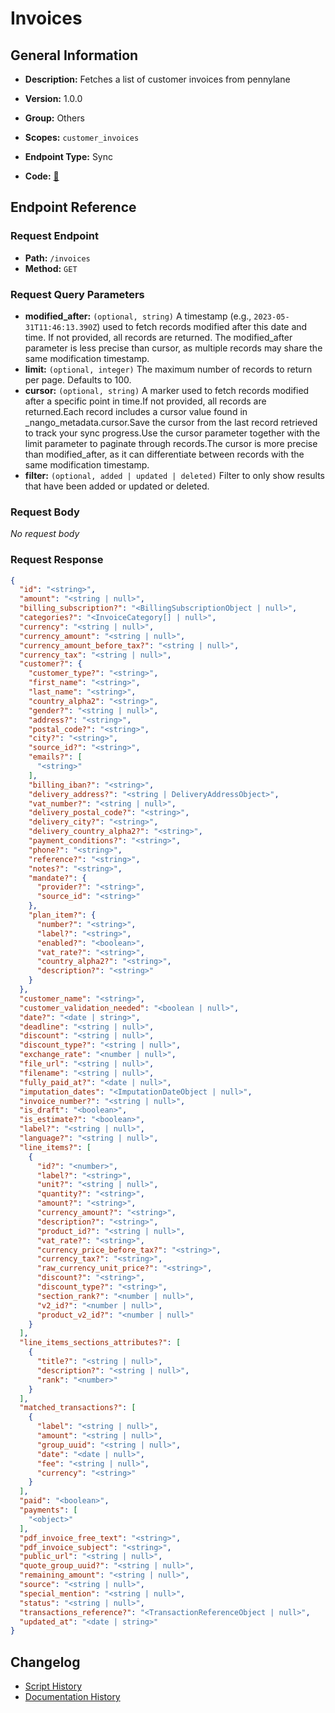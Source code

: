 # Invoices

## General Information

- **Description:** Fetches a list of customer invoices from pennylane

- **Version:** 1.0.0
- **Group:** Others
- **Scopes:** `customer_invoices`
- **Endpoint Type:** Sync
- **Code:** [🔗](https://github.com/NangoHQ/integration-templates/tree/main/integrations/pennylane/syncs/invoices.ts)


## Endpoint Reference

### Request Endpoint

- **Path:** `/invoices`
- **Method:** `GET`

### Request Query Parameters

- **modified_after:** `(optional, string)` A timestamp (e.g., `2023-05-31T11:46:13.390Z`) used to fetch records modified after this date and time. If not provided, all records are returned. The modified_after parameter is less precise than cursor, as multiple records may share the same modification timestamp.
- **limit:** `(optional, integer)` The maximum number of records to return per page. Defaults to 100.
- **cursor:** `(optional, string)` A marker used to fetch records modified after a specific point in time.If not provided, all records are returned.Each record includes a cursor value found in _nango_metadata.cursor.Save the cursor from the last record retrieved to track your sync progress.Use the cursor parameter together with the limit parameter to paginate through records.The cursor is more precise than modified_after, as it can differentiate between records with the same modification timestamp.
- **filter:** `(optional, added | updated | deleted)` Filter to only show results that have been added or updated or deleted.

### Request Body

_No request body_

### Request Response

```json
{
  "id": "<string>",
  "amount": "<string | null>",
  "billing_subscription?": "<BillingSubscriptionObject | null>",
  "categories?": "<InvoiceCategory[] | null>",
  "currency": "<string | null>",
  "currency_amount": "<string | null>",
  "currency_amount_before_tax?": "<string | null>",
  "currency_tax": "<string | null>",
  "customer?": {
    "customer_type?": "<string>",
    "first_name": "<string>",
    "last_name": "<string>",
    "country_alpha2": "<string>",
    "gender?": "<string | null>",
    "address?": "<string>",
    "postal_code?": "<string>",
    "city?": "<string>",
    "source_id?": "<string>",
    "emails?": [
      "<string>"
    ],
    "billing_iban?": "<string>",
    "delivery_address?": "<string | DeliveryAddressObject>",
    "vat_number?": "<string | null>",
    "delivery_postal_code?": "<string>",
    "delivery_city?": "<string>",
    "delivery_country_alpha2?": "<string>",
    "payment_conditions?": "<string>",
    "phone?": "<string>",
    "reference?": "<string>",
    "notes?": "<string>",
    "mandate?": {
      "provider?": "<string>",
      "source_id": "<string>"
    },
    "plan_item?": {
      "number?": "<string>",
      "label?": "<string>",
      "enabled?": "<boolean>",
      "vat_rate?": "<string>",
      "country_alpha2?": "<string>",
      "description?": "<string>"
    }
  },
  "customer_name": "<string>",
  "customer_validation_needed": "<boolean | null>",
  "date?": "<date | string>",
  "deadline": "<string | null>",
  "discount": "<string | null>",
  "discount_type?": "<string | null>",
  "exchange_rate": "<number | null>",
  "file_url": "<string | null>",
  "filename": "<string | null>",
  "fully_paid_at?": "<date | null>",
  "imputation_dates": "<ImputationDateObject | null>",
  "invoice_number?": "<string | null>",
  "is_draft": "<boolean>",
  "is_estimate?": "<boolean>",
  "label?": "<string | null>",
  "language?": "<string | null>",
  "line_items?": [
    {
      "id?": "<number>",
      "label?": "<string>",
      "unit?": "<string | null>",
      "quantity?": "<string>",
      "amount?": "<string>",
      "currency_amount?": "<string>",
      "description?": "<string>",
      "product_id?": "<string | null>",
      "vat_rate?": "<string>",
      "currency_price_before_tax?": "<string>",
      "currency_tax?": "<string>",
      "raw_currency_unit_price?": "<string>",
      "discount?": "<string>",
      "discount_type?": "<string>",
      "section_rank?": "<number | null>",
      "v2_id?": "<number | null>",
      "product_v2_id?": "<number | null>"
    }
  ],
  "line_items_sections_attributes?": [
    {
      "title?": "<string | null>",
      "description?": "<string | null>",
      "rank": "<number>"
    }
  ],
  "matched_transactions?": [
    {
      "label": "<string | null>",
      "amount": "<string | null>",
      "group_uuid": "<string | null>",
      "date": "<date | null>",
      "fee": "<string | null>",
      "currency": "<string>"
    }
  ],
  "paid": "<boolean>",
  "payments": [
    "<object>"
  ],
  "pdf_invoice_free_text": "<string>",
  "pdf_invoice_subject": "<string>",
  "public_url": "<string | null>",
  "quote_group_uuid?": "<string | null>",
  "remaining_amount": "<string | null>",
  "source": "<string | null>",
  "special_mention": "<string | null>",
  "status": "<string | null>",
  "transactions_reference?": "<TransactionReferenceObject | null>",
  "updated_at": "<date | string>"
}
```

## Changelog

- [Script History](https://github.com/NangoHQ/integration-templates/commits/main/integrations/pennylane/syncs/invoices.ts)
- [Documentation History](https://github.com/NangoHQ/integration-templates/commits/main/integrations/pennylane/syncs/invoices.md)

<!-- END  GENERATED CONTENT -->

